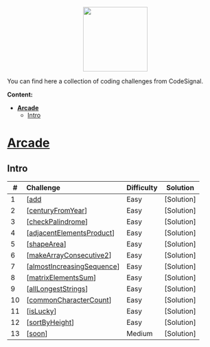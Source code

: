 <p align="center">
    <a href="https://app.codesignal.com/profile/pogryziony" target="_blank">
        <img height=150 src="https://yt3.ggpht.com/a/AGF-l7-kDyNl48bb0ApdFSgmpABdKvyE04l9QXDb1g=s900-mo-c-c0xffffffff-rj-k-no">
    </a>


You can find here a collection of coding challenges from CodeSignal.

**Content:**

 - [**Arcade**](#Arcade)
    - [Intro](#Intro)



# <u>Arcade</u>

## Intro

| #    | Challenge                                                    | Difficulty | Solution                                                     |
| ---- | :----------------------------------------------------------- | :--------- | ------------------------------------------------------------ |
| 1    | [<a href="https://app.codesignal.com/arcade/intro/level-1/jwr339Kq6e3LQTsfa">add</a>| Easy       | [Solution] |
| 2    | [<a href="https://app.codesignal.com/arcade/intro/level-1/egbueTZRRL5Mm4TXN">centuryFromYear</a>]| Easy       | [Solution] |
| 3    | [<a href="https://app.codesignal.com/arcade/intro/level-1/s5PbmwxfECC52PWyQ">checkPalindrome</a>]| Easy       | [Solution] |
| 4    | [<a href="https://app.codesignal.com/arcade/intro/level-2/xzKiBHjhoinnpdh6m">adjacentElementsProduct</a>]| Easy       | [Solution] |
| 5    | [<a href="https://app.codesignal.com/arcade/intro/level-2/yuGuHvcCaFCKk56rJ">shapeArea</a>]| Easy       | [Solution] |
| 6    | [<a href="https://app.codesignal.com/arcade/intro/level-2/bq2XnSr5kbHqpHGJC">makeArrayConsecutive2</a>]| Easy       | [Solution] |
| 7    | [<a href="https://app.codesignal.com/arcade/intro/level-2/2mxbGwLzvkTCKAJMG">almostIncreasingSequence</a>]| Easy       | [Solution] |
| 8    | [<a href="https://app.codesignal.com/arcade/intro/level-2/xskq4ZxLyqQMCLshr">matrixElementsSum</a>]| Easy       | [Solution] |
| 9    | [<a href="https://app.codesignal.com/arcade/intro/level-3/fzsCQGYbxaEcTr2bL">allLongestStrings</a>]| Easy       | [Solution] |
| 10    | [<a href="https://app.codesignal.com/arcade/intro/level-3/JKKuHJknZNj4YGL32">commonCharacterCount</a>]| Easy       | [Solution] |
| 11    | [<a href="https://app.codesignal.com/arcade/intro/level-3/3AdBC97QNuhF6RwsQ">isLucky</a>]| Easy       | [Solution] |
| 12    | [<a href="https://app.codesignal.com/arcade/intro/level-3/D6qmdBL2NYz49XHwM">sortByHeight</a>]| Easy       | [Solution] |
| 13    | [<a href="">soon</a>]| Medium      | [Solution] |


